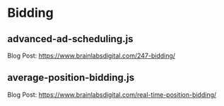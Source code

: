 # Bidding

## advanced-ad-scheduling.js

Blog Post: <https://www.brainlabsdigital.com/247-bidding/>

## average-position-bidding.js

Blog Post: <https://www.brainlabsdigital.com/real-time-position-bidding/>
